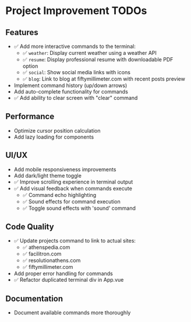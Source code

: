 # Project Improvement TODOs

## Features
- ✅ Add more interactive commands to the terminal:
  - ✅ `weather`: Display current weather using a weather API
  - ✅ `resume`: Display professional resume with downloadable PDF option
  - ✅ `social`: Show social media links with icons
  - ✅ `blog`: Link to blog at fiftymillimeter.com with recent posts preview
- Implement command history (up/down arrows)
- Add auto-complete functionality for commands
- ✅ Add ability to clear screen with "clear" command

## Performance
- Optimize cursor position calculation
- Add lazy loading for components

## UI/UX
- Add mobile responsiveness improvements
- Add dark/light theme toggle
- ✅ Improve scrolling experience in terminal output
- ✅ Add visual feedback when commands execute
  - ✅ Command echo highlighting
  - ✅ Sound effects for command execution
  - ✅ Toggle sound effects with 'sound' command

## Code Quality
- ✅ Update projects command to link to actual sites: 
  - ✅ athenspedia.com
  - ✅ facilitron.com
  - ✅ resolutionathens.com
  - ✅ fiftymillimeter.com
- Add proper error handling for commands
- ✅ Refactor duplicated terminal div in App.vue

## Documentation
- Document available commands more thoroughly